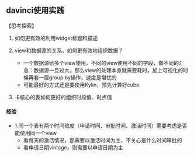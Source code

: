 ## davinci使用实践

【思考探索】
1. 如何更有效的利用widget标题和描述
2. view和数据源的关系，如何更有效地组织数据？
    - 一个数据源给多个view使用，不同的view使用不同的字段，做不同的汇总：数据源一旦过大，那么view的处理本身就需要耗时，加上可视化的时候再套一层group by操作，速度是堪忧的
    - 可能最好的方式还是要使用Kylin，预先计算好cube
    
3. 卡核心的表如何更好的组织时段值、时点值

#### 经验
- 1.同一个表有两个时间维度（申请时间、审批时间、激活时间）需要考虑是否能使用同一个view
    - 看每天的激活情况，那需要以激活时间为主，不关心是什么时间审批的
    - 看申请日期vintage，则需要以申请日期为主




